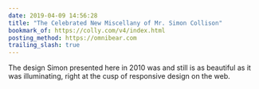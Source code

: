 ```yaml
---
date: 2019-04-09 14:56:28
title: "The Celebrated New Miscellany of Mr. Simon Collison"
bookmark_of: https://colly.com/v4/index.html
posting_method: https://omnibear.com
trailing_slash: true
---
```


The design Simon presented here in 2010 was and still is as beautiful as it was illuminating, right at the cusp of responsive design on the web.
